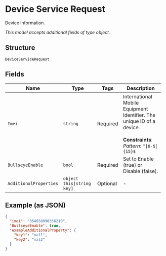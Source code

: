 
# Device Service Request

Device information.

*This model accepts additional fields of type object.*

## Structure

`DeviceServiceRequest`

## Fields

| Name | Type | Tags | Description |
|  --- | --- | --- | --- |
| `Imei` | `string` | Required | International Mobile Equipment Identifier. The unique ID of a device.<br><br>**Constraints**: *Pattern*: `^[0-9]{15}$` |
| `BullseyeEnable` | `bool` | Required | Set to Enable (true) or Disable (false). |
| `AdditionalProperties` | `object this[string key]` | Optional | - |

## Example (as JSON)

```json
{
  "imei": "354658090356210",
  "BullseyeEnable": true,
  "exampleAdditionalProperty": {
    "key1": "val1",
    "key2": "val2"
  }
}
```

